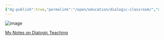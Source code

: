 ```yaml
---
{"dg-publish":true,"permalink":"/open/education/dialogic-classroom/","dgHomeLink":true,"dgPassFrontmatter":false,"dgShowBacklinks":false,"dgShowLocalGraph":false,"dgShowInlineTitle":false}
---
```



![image](https://garyhollingsbee.com/blog/wp-content/uploads/2021/05/dialogicteaching.png)



[My Notes on Dialogic Teaching](http://garyhollingsbee.com/blog/dialogic-teaching/)